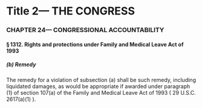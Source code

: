 
# Title 2— THE CONGRESS
### CHAPTER 24— CONGRESSIONAL ACCOUNTABILITY
#### § 1312. Rights and protections under Family and Medical Leave Act of 1993
##### (b) Remedy

The remedy for a violation of subsection (a) shall be such remedy, including liquidated damages, as would be appropriate if awarded under paragraph (1) of section 107(a) of the Family and Medical Leave Act of 1993 ( 29 U.S.C. 2617(a)(1) ).
